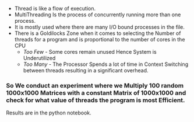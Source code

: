 * Thread is like a flow of execution.
* MultiThreading Is the process of concurrently running more than one process.
* It is mostly used where there are many I/O bound processes in the file.
* There is a Goldilocks Zone when it comes to selecting the Number of threads for a program and is proportional to the number of cores in the CPU
   *  _Too Few_  - Some cores remain unused Hence System is Underutilized
   * _Too Many_  - The Processor Spends a lot of time in Context Switching between threads resulting in a significant overhead.

 ### So We conduct an experiment where we Multiply 100 random 1000x1000 Matrices with a constant Matrix of 1000x1000 and check for what value of threads the program is most Efficient.

Results are in the python notebook.

 

 

 
